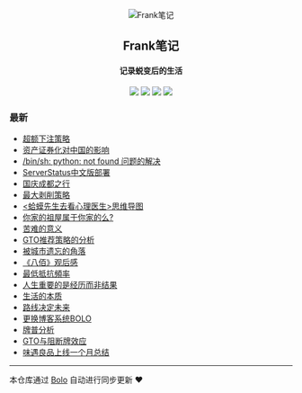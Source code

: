 <p align="center"><img alt="Frank笔记" src="https://img.hacpai.com/avatar/1567567929066_1567591058303.jpeg?ima"></p><h2 align="center">
Frank笔记
</h2>

<h4 align="center">记录蜕变后的生活</h4>
<p align="center"><a title="Frank笔记" target="_blank" href="https://github.com/dqswan18/bolo-blog"><img src="https://img.shields.io/github/last-commit/dqswan18/bolo-blog.svg?style=flat-square&color=FF9900"></a>
<a title="GitHub repo size in bytes" target="_blank" href="https://github.com/dqswan18/bolo-blog"><img src="https://img.shields.io/github/repo-size/dqswan18/bolo-blog.svg?style=flat-square"></a>
<a title="Bolo Version" target="_blank" href="https://github.com/adlered/bolo-solo"><img src="https://img.shields.io/badge/bolo-v2.1 稳定版-f1e05a.svg?style=flat-square&color=blueviolet"></a>
<a title="Hits" target="_blank" href="https://github.com/88250/hits"><img src="https://hits.b3log.org/dqswan18/bolo-blog.svg"></a></p>

### 最新

* [超额下注策略](https://frank2019.me/articles/2020/11/13/1605249109544.html)
* [资产证券化对中国的影响](https://frank2019.me/articles/2020/11/12/1605164985437.html)
* [/bin/sh: python: not found 问题的解决](https://frank2019.me/articles/2020/10/30/1604026173105.html)
* [ServerStatus中文版部署](https://frank2019.me/articles/2020/10/28/1603856210593.html)
* [国庆成都之行](https://frank2019.me/articles/2020/10/14/1602662318272.html)
* [最大剥削策略](https://frank2019.me/articles/2020/09/27/1601195250306.html)
* [<蛤蟆先生去看心理医生>思维导图](https://frank2019.me/articles/2020/09/22/1600787080690.html)
* [你家的祖屋属于你家的么?](https://frank2019.me/articles/2020/09/17/1600321716966.html)
* [苦难的意义](https://frank2019.me/articles/2020/09/11/1599793411863.html)
* [GTO推荐策略的分析](https://frank2019.me/articles/2020/09/01/1598944987736.html)
* [被城市遗忘的角落](https://frank2019.me/articles/2020/08/29/1598688631894.html)
* [《八佰》观后感](https://frank2019.me/articles/2020/08/21/1597997031263.html)
* [ 最低抵抗頻率](https://frank2019.me/articles/2020/08/18/1597721750710.html)
* [人生重要的是经历而非结果](https://frank2019.me/articles/2020/08/01/1596268406098.html)
* [生活的本质](https://frank2019.me/articles/2020/08/01/1596257432860.html)
* [路线决定未来](https://frank2019.me/articles/2020/07/30/1596091390072.html)
* [更换博客系统BOLO](https://frank2019.me/articles/2020/07/23/1595515472630.html)
* [牌普分析](https://frank2019.me/articles/2020/07/23/1595472884919.html)
* [GTO与阻断牌效应](https://frank2019.me/articles/2020/07/11/1594402044352.html)
* [味遇良品上线一个月总结](https://frank2019.me/articles/2020/06/26/1593157426299.html)



---

本仓库通过 [Bolo](https://github.com/adlered/bolo-solo) 自动进行同步更新 ❤️ 